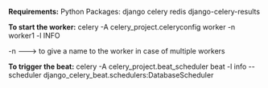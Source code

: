 

**Requirements:**
Python Packages:
  django
  celery
  redis
  django-celery-results



**To start the worker:**
celery -A celery_project.celeryconfig worker -n worker1 -l INFO

-n ---> to give a name to the worker in case of multiple workers

**To trigger the beat:**
celery -A celery_project.beat_scheduler beat -l info --scheduler django_celery_beat.schedulers:DatabaseScheduler
